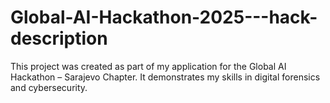 # Global-AI-Hackathon-2025---hack-description
This project was created as part of my application for the Global AI Hackathon – Sarajevo Chapter. It demonstrates my skills in digital forensics and cybersecurity. 
